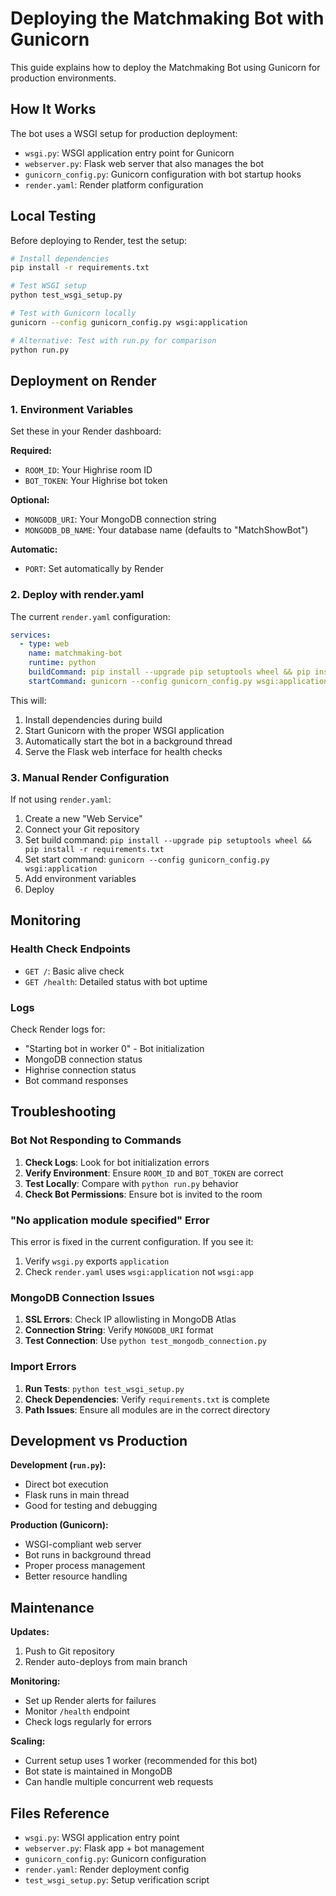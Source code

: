 # Deploying the Matchmaking Bot with Gunicorn

This guide explains how to deploy the Matchmaking Bot using Gunicorn for production environments.

## How It Works

The bot uses a WSGI setup for production deployment:

- `wsgi.py`: WSGI application entry point for Gunicorn
- `webserver.py`: Flask web server that also manages the bot
- `gunicorn_config.py`: Gunicorn configuration with bot startup hooks
- `render.yaml`: Render platform configuration

## Local Testing

Before deploying to Render, test the setup:

```bash
# Install dependencies
pip install -r requirements.txt

# Test WSGI setup
python test_wsgi_setup.py

# Test with Gunicorn locally
gunicorn --config gunicorn_config.py wsgi:application

# Alternative: Test with run.py for comparison
python run.py
```

## Deployment on Render

### 1. Environment Variables

Set these in your Render dashboard:

**Required:**

- `ROOM_ID`: Your Highrise room ID
- `BOT_TOKEN`: Your Highrise bot token

**Optional:**

- `MONGODB_URI`: Your MongoDB connection string
- `MONGODB_DB_NAME`: Your database name (defaults to "MatchShowBot")

**Automatic:**

- `PORT`: Set automatically by Render

### 2. Deploy with render.yaml

The current `render.yaml` configuration:

```yaml
services:
  - type: web
    name: matchmaking-bot
    runtime: python
    buildCommand: pip install --upgrade pip setuptools wheel && pip install -r requirements.txt
    startCommand: gunicorn --config gunicorn_config.py wsgi:application
```

This will:

1. Install dependencies during build
2. Start Gunicorn with the proper WSGI application
3. Automatically start the bot in a background thread
4. Serve the Flask web interface for health checks

### 3. Manual Render Configuration

If not using `render.yaml`:

1. Create a new "Web Service"
2. Connect your Git repository
3. Set build command: `pip install --upgrade pip setuptools wheel && pip install -r requirements.txt`
4. Set start command: `gunicorn --config gunicorn_config.py wsgi:application`
5. Add environment variables
6. Deploy

## Monitoring

### Health Check Endpoints

- `GET /`: Basic alive check
- `GET /health`: Detailed status with bot uptime

### Logs

Check Render logs for:

- "Starting bot in worker 0" - Bot initialization
- MongoDB connection status
- Highrise connection status
- Bot command responses

## Troubleshooting

### Bot Not Responding to Commands

1. **Check Logs**: Look for bot initialization errors
2. **Verify Environment**: Ensure `ROOM_ID` and `BOT_TOKEN` are correct
3. **Test Locally**: Compare with `python run.py` behavior
4. **Check Bot Permissions**: Ensure bot is invited to the room

### "No application module specified" Error

This error is fixed in the current configuration. If you see it:

1. Verify `wsgi.py` exports `application`
2. Check `render.yaml` uses `wsgi:application` not `wsgi:app`

### MongoDB Connection Issues

1. **SSL Errors**: Check IP allowlisting in MongoDB Atlas
2. **Connection String**: Verify `MONGODB_URI` format
3. **Test Connection**: Use `python test_mongodb_connection.py`

### Import Errors

1. **Run Tests**: `python test_wsgi_setup.py`
2. **Check Dependencies**: Verify `requirements.txt` is complete
3. **Path Issues**: Ensure all modules are in the correct directory

## Development vs Production

**Development (`run.py`):**

- Direct bot execution
- Flask runs in main thread
- Good for testing and debugging

**Production (Gunicorn):**

- WSGI-compliant web server
- Bot runs in background thread
- Proper process management
- Better resource handling

## Maintenance

**Updates:**

1. Push to Git repository
2. Render auto-deploys from main branch

**Monitoring:**

- Set up Render alerts for failures
- Monitor `/health` endpoint
- Check logs regularly for errors

**Scaling:**

- Current setup uses 1 worker (recommended for this bot)
- Bot state is maintained in MongoDB
- Can handle multiple concurrent web requests

## Files Reference

- `wsgi.py`: WSGI application entry point
- `webserver.py`: Flask app + bot management
- `gunicorn_config.py`: Gunicorn configuration
- `render.yaml`: Render deployment config
- `test_wsgi_setup.py`: Setup verification script
